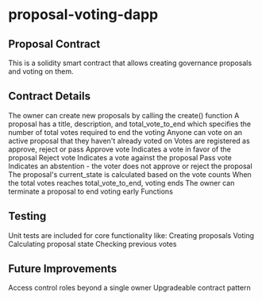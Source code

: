 # proposal-voting-dapp
## Proposal Contract
This is a solidity smart contract that allows creating governance proposals and voting on them.

## Contract Details
The owner can create new proposals by calling the create() function
A proposal has a title, description, and total_vote_to_end which specifies the number of total votes required to end the voting
Anyone can vote on an active proposal that they haven't already voted on
Votes are registered as approve, reject or pass
Approve vote Indicates a vote in favor of the proposal
Reject vote Indicates a vote against the proposal
Pass vote Indicates an abstention - the voter does not approve or reject the proposal
The proposal's current_state is calculated based on the vote counts
When the total votes reaches total_vote_to_end, voting ends
The owner can terminate a proposal to end voting early
Functions

## Testing
Unit tests are included for core functionality like:
Creating proposals
Voting
Calculating proposal state
Checking previous votes

## Future Improvements
Access control roles beyond a single owner
Upgradeable contract pattern
